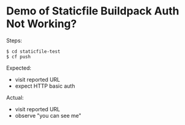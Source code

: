 # Demo of Staticfile Buildpack Auth Not Working?

Steps:

```
$ cd staticfile-test
$ cf push
```

Expected:

* visit reported URL
* expect HTTP basic auth

Actual:

* visit reported URL
* observe "you can see me"